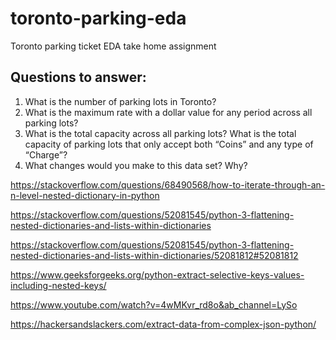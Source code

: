 # toronto-parking-eda
Toronto parking ticket EDA take home assignment

## Questions to answer:

1.	What is the number of parking lots in Toronto?
2.	What is the maximum rate with a dollar value for any period across all parking lots?
3.	What is the total capacity across all parking lots? What is the total capacity of parking lots that only accept both “Coins” and any type of “Charge”?
4.	What changes would you make to this data set? Why?

https://stackoverflow.com/questions/68490568/how-to-iterate-through-an-n-level-nested-dictionary-in-python

https://stackoverflow.com/questions/52081545/python-3-flattening-nested-dictionaries-and-lists-within-dictionaries

https://stackoverflow.com/questions/52081545/python-3-flattening-nested-dictionaries-and-lists-within-dictionaries/52081812#52081812

https://www.geeksforgeeks.org/python-extract-selective-keys-values-including-nested-keys/

https://www.youtube.com/watch?v=4wMKvr_rd8o&ab_channel=LySo

https://hackersandslackers.com/extract-data-from-complex-json-python/
